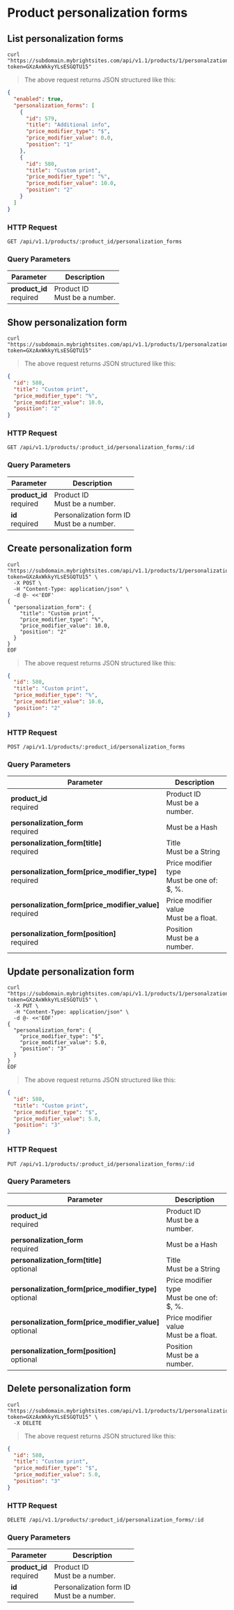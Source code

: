 #  Product personalization forms

## List personalization forms

```shell
curl "https://subdomain.mybrightsites.com/api/v1.1/products/1/personalzation_forms?token=GXzAxWkkyYLsESGQTU15"
```

> The above request returns JSON structured like this:

```json
{
  "enabled": true,
  "personalization_forms": [
    {
      "id": 579,
      "title": "Additional info",
      "price_modifier_type": "$",
      "price_modifier_value": 0.0,
      "position": "1"
    },
    {
      "id": 580,
      "title": "Custom print",
      "price_modifier_type": "%",
      "price_modifier_value": 10.0,
      "position": "2"
    }
  ]
}
```

### HTTP Request

`GET /api/v1.1/products/:product_id/personalization_forms`

### Query Parameters

Parameter | Description
--------- | -----------
<div><strong>product_id </strong></div><div> required </div> | <div>Product ID</div><div> Must be a number. </div>


## Show personalization form

```shell
curl "https://subdomain.mybrightsites.com/api/v1.1/products/1/personalzation_forms/580?token=GXzAxWkkyYLsESGQTU15"
```

> The above request returns JSON structured like this:

```json
{
  "id": 580,
  "title": "Custom print",
  "price_modifier_type": "%",
  "price_modifier_value": 10.0,
  "position": "2"
}
```

### HTTP Request

`GET /api/v1.1/products/:product_id/personalization_forms/:id`

### Query Parameters

Parameter | Description
--------- | -----------
<div><strong>product_id </strong></div><div> required </div> | <div>Product ID</div><div> Must be a number. </div>
<div><strong>id </strong></div><div> required </div> | <div>Personalization form ID</div><div> Must be a number. </div>


## Create personalization form

```shell
curl "https://subdomain.mybrightsites.com/api/v1.1/products/1/personalization_forms?token=GXzAxWkkyYLsESGQTU15" \
  -X POST \
  -H "Content-Type: application/json" \
  -d @- <<'EOF'
{
  "personalization_form": {
    "title": "Custom print",
    "price_modifier_type": "%",
    "price_modifier_value": 10.0,
    "position": "2"
  }
}
EOF
```

> The above request returns JSON structured like this:

```json
{
  "id": 580,
  "title": "Custom print",
  "price_modifier_type": "%",
  "price_modifier_value": 10.0,
  "position": "2"
}
```

### HTTP Request

`POST /api/v1.1/products/:product_id/personalization_forms`

### Query Parameters

Parameter | Description
--------- | -----------
<div><strong>product_id </strong></div><div> required </div> | <div>Product ID</div><div> Must be a number. </div>
<div><strong>personalization_form </strong></div><div> required </div> | <div> Must be a Hash </div>
<div><strong>personalization_form[title] </strong></div><div> required </div> | <div>Title</div><div> Must be a String </div>
<div><strong>personalization_form[price_modifier_type] </strong></div><div> required </div> | <div>Price modifier type</div><div> Must be one of: $, %. </div>
<div><strong>personalization_form[price_modifier_value] </strong></div><div> required </div> | <div>Price modifier value</div><div> Must be a float. </div>
<div><strong>personalization_form[position] </strong></div><div> required </div> | <div>Position</div><div> Must be a number. </div>


## Update personalization form

```shell
curl "https://subdomain.mybrightsites.com/api/v1.1/products/1/personalzation_forms/580?token=GXzAxWkkyYLsESGQTU15" \
  -X PUT \
  -H "Content-Type: application/json" \
  -d @- <<'EOF'
{
  "personalization_form": {
    "price_modifier_type": "$",
    "price_modifier_value": 5.0,
    "position": "3"
  }
}
EOF
```

> The above request returns JSON structured like this:

```json
{
  "id": 580,
  "title": "Custom print",
  "price_modifier_type": "$",
  "price_modifier_value": 5.0,
  "position": "3"
}
```

### HTTP Request

`PUT /api/v1.1/products/:product_id/personalization_forms/:id`

### Query Parameters

Parameter | Description
--------- | -----------
<div><strong>product_id </strong></div><div> required </div> | <div>Product ID</div><div> Must be a number. </div>
<div><strong>personalization_form </strong></div><div> required </div> | <div> Must be a Hash </div>
<div><strong>personalization_form[title] </strong></div><div> optional </div> | <div>Title</div><div> Must be a String </div>
<div><strong>personalization_form[price_modifier_type] </strong></div><div> optional </div> | <div>Price modifier type</div><div> Must be one of: $, %. </div>
<div><strong>personalization_form[price_modifier_value] </strong></div><div> optional </div> | <div>Price modifier value</div><div> Must be a float. </div>
<div><strong>personalization_form[position] </strong></div><div> optional </div> | <div>Position</div><div> Must be a number. </div>


## Delete personalization form

```shell
curl "https://subdomain.mybrightsites.com/api/v1.1/products/1/personalization_forms/580?token=GXzAxWkkyYLsESGQTU15" \
  -X DELETE
```

> The above request returns JSON structured like this:

```json
{
  "id": 580,
  "title": "Custom print",
  "price_modifier_type": "$",
  "price_modifier_value": 5.0,
  "position": "3"
}
```

### HTTP Request

`DELETE /api/v1.1/products/:product_id/personalization_forms/:id`

### Query Parameters

Parameter | Description
--------- | -----------
<div><strong>product_id </strong></div><div> required </div> | <div>Product ID</div><div> Must be a number. </div>
<div><strong>id </strong></div><div> required </div> | <div>Personalization form ID</div><div> Must be a number. </div>



